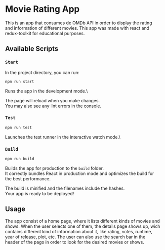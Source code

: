 # Movie Rating App

This is an app that consumes de OMDb API in order to display the rating and information of different movies.
This app was made with react and redux-toolkit for educational purposes.

## Available Scripts

### `Start`

In the project directory, you can run:

```bash
npm run start
```

Runs the app in the development mode.\

The page will reload when you make changes.\
You may also see any lint errors in the console.

### `Test`

```bash
npm run test
```

Launches the test runner in the interactive watch mode.\

### `Build`

```bash
npm run build
```

Builds the app for production to the `build` folder.\
It correctly bundles React in production mode and optimizes the build for the best performance.

The build is minified and the filenames include the hashes.\
Your app is ready to be deployed!

## Usage

The app consist of a home page, where it lists different kinds of movies and shows.
When the user selects one of them, the details page shows up, wich contains different kind of information about it, like rating, votes, runtime, year of release, plot, etc.
The user can also use the search bar in the header of the pago in order to look for the desired movies or shows.
